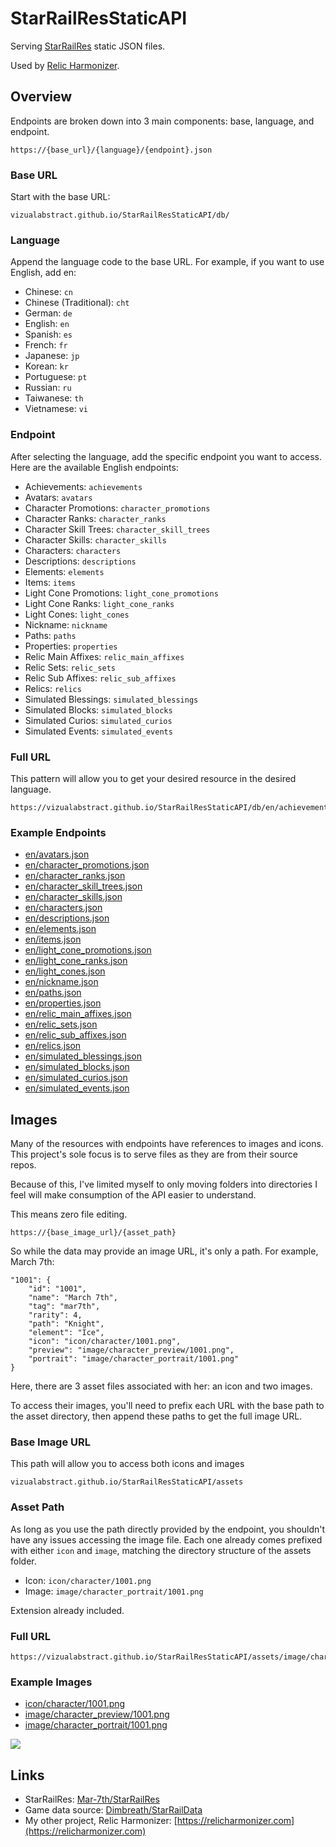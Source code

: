# StarRailResStaticAPI

Serving [StarRailRes](https://github.com/Mar-7th/StarRailRes) static JSON files.

Used by [Relic Harmonizer](https://relicharmonizer.com).

## Overview

Endpoints are broken down into 3 main components: base, language, and endpoint.

```
https://{base_url}/{language}/{endpoint}.json
```

### Base URL

Start with the base URL:

```
vizualabstract.github.io/StarRailResStaticAPI/db/
```

### Language

Append the language code to the base URL. For example, if you want to use English, add en:

- Chinese: `cn`
- Chinese (Traditional): `cht`
- German: `de`
- English: `en`
- Spanish: `es`
- French: `fr`
- Japanese: `jp`
- Korean: `kr`
- Portuguese: `pt`
- Russian: `ru`
- Taiwanese: `th`
- Vietnamese: `vi`

### Endpoint

After selecting the language, add the specific endpoint you want to access. Here are the available English endpoints:

- Achievements: `achievements`
- Avatars: `avatars`
- Character Promotions: `character_promotions`
- Character Ranks: `character_ranks`
- Character Skill Trees: `character_skill_trees`
- Character Skills: `character_skills`
- Characters: `characters`
- Descriptions: `descriptions`
- Elements: `elements`
- Items: `items`
- Light Cone Promotions: `light_cone_promotions`
- Light Cone Ranks: `light_cone_ranks`
- Light Cones: `light_cones`
- Nickname: `nickname`
- Paths: `paths`
- Properties: `properties`
- Relic Main Affixes: `relic_main_affixes`
- Relic Sets: `relic_sets`
- Relic Sub Affixes: `relic_sub_affixes`
- Relics: `relics`
- Simulated Blessings: `simulated_blessings`
- Simulated Blocks: `simulated_blocks`
- Simulated Curios: `simulated_curios`
- Simulated Events: `simulated_events`

### Full URL

This pattern will allow you to get your desired resource in the desired language.

```
https://vizualabstract.github.io/StarRailResStaticAPI/db/en/achievements.json
```

### Example Endpoints

- [en/avatars.json](https://vizualabstract.github.io/StarRailResStaticAPI/db/en/avatars.json)
- [en/character_promotions.json](https://vizualabstract.github.io/StarRailResStaticAPI/db/en/character_promotions.json)
- [en/character_ranks.json](https://vizualabstract.github.io/StarRailResStaticAPI/db/en/character_ranks.json)
- [en/character_skill_trees.json](https://vizualabstract.github.io/StarRailResStaticAPI/db/en/character_skill_trees.json)
- [en/character_skills.json](https://vizualabstract.github.io/StarRailResStaticAPI/db/en/character_skills.json) 
- [en/characters.json](https://vizualabstract.github.io/StarRailResStaticAPI/db/en/characters.json) 
- [en/descriptions.json](https://vizualabstract.github.io/StarRailResStaticAPI/db/en/descriptions.json) 
- [en/elements.json](https://vizualabstract.github.io/StarRailResStaticAPI/db/en/elements.json) 
- [en/items.json](https://vizualabstract.github.io/StarRailResStaticAPI/db/en/items.json) 
- [en/light_cone_promotions.json](https://vizualabstract.github.io/StarRailResStaticAPI/db/en/light_cone_promotions.json) 
- [en/light_cone_ranks.json](https://vizualabstract.github.io/StarRailResStaticAPI/db/en/light_cone_ranks.json) 
- [en/light_cones.json](https://vizualabstract.github.io/StarRailResStaticAPI/db/en/light_cones.json) 
- [en/nickname.json](https://vizualabstract.github.io/StarRailResStaticAPI/db/en/nickname.json) 
- [en/paths.json](https://vizualabstract.github.io/StarRailResStaticAPI/db/en/paths.json) 
- [en/properties.json](https://vizualabstract.github.io/StarRailResStaticAPI/db/en/properties.json) 
- [en/relic_main_affixes.json](https://vizualabstract.github.io/StarRailResStaticAPI/db/en/relic_main_affixes.json) 
- [en/relic_sets.json](https://vizualabstract.github.io/StarRailResStaticAPI/db/en/relic_sets.json) 
- [en/relic_sub_affixes.json](https://vizualabstract.github.io/StarRailResStaticAPI/db/en/relic_sub_affixes.json) 
- [en/relics.json](https://vizualabstract.github.io/StarRailResStaticAPI/db/en/relics.json) 
- [en/simulated_blessings.json](https://vizualabstract.github.io/StarRailResStaticAPI/db/en/simulated_blessings.json) 
- [en/simulated_blocks.json](https://vizualabstract.github.io/StarRailResStaticAPI/db/en/simulated_blocks.json) 
- [en/simulated_curios.json](https://vizualabstract.github.io/StarRailResStaticAPI/db/en/simulated_curios.json) 
- [en/simulated_events.json](https://vizualabstract.github.io/StarRailResStaticAPI/db/en/simulated_events.json)

## Images

Many of the resources with endpoints have references to images and icons. This project's sole focus is to serve files as they are from their source repos.

Because of this, I've limited myself to only moving folders into directories I feel will make consumption of the API easier to understand.

This means zero file editing.

```
https://{base_image_url}/{asset_path}
```


So while the data may provide an image URL, it's only a path. For example, March 7th:

```
"1001": {
    "id": "1001",
    "name": "March 7th",
    "tag": "mar7th",
    "rarity": 4,
    "path": "Knight",
    "element": "Ice",
    "icon": "icon/character/1001.png",
    "preview": "image/character_preview/1001.png",
    "portrait": "image/character_portrait/1001.png"
}
```

Here, there are 3 asset files associated with her: an icon and two images.

To access their images, you'll need to prefix each URL with the base path to the asset directory, then append these paths to get the full image URL.

### Base Image URL

This path will allow you to access both icons and images

```
vizualabstract.github.io/StarRailResStaticAPI/assets
```

### Asset Path

As long as you use the path directly provided by the endpoint, you shouldn't have any issues accessing the image file. Each one already comes prefixed with either `icon` and `image`, matching the directory structure of the assets folder.

- Icon: `icon/character/1001.png`
- Image: `image/character_portrait/1001.png`

Extension already included.

### Full URL

```
https://vizualabstract.github.io/StarRailResStaticAPI/assets/image/character_portrait/1001.png
```

### Example Images

- [icon/character/1001.png](https://vizualabstract.github.io/StarRailResStaticAPI/assets/icon/character/1001.png)
- [image/character_preview/1001.png](https://vizualabstract.github.io/StarRailResStaticAPI/assets/image/character_preview/1001.png)
- [image/character_portrait/1001.png](https://vizualabstract.github.io/StarRailResStaticAPI/assets/image/character_portrait/1001.png)

![](https://vizualabstract.github.io/StarRailResStaticAPI/assets/icon/character/1001.png)

## Links

- StarRailRes: [Mar-7th/StarRailRes](https://github.com/Mar-7th/StarRailRes)
- Game data source: [Dimbreath/StarRailData](https://github.com/Dimbreath/StarRailData)
- My other project, Relic Harmonizer: [https://relicharmonizer.com](https://relicharmonizer.com)
